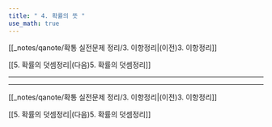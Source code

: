 ```yaml
---
title: " 4. 확률의 뜻 "
use_math: true
---
```

[[_notes/qanote/확통 실전문제 정리/3. 이항정리|(이전)3. 이항정리]] 

[[5. 확률의 덧셈정리|(다음)5. 확률의 덧셈정리]]

***







***
[[_notes/qanote/확통 실전문제 정리/3. 이항정리|(이전)3. 이항정리]] 

[[5. 확률의 덧셈정리|(다음)5. 확률의 덧셈정리]]

